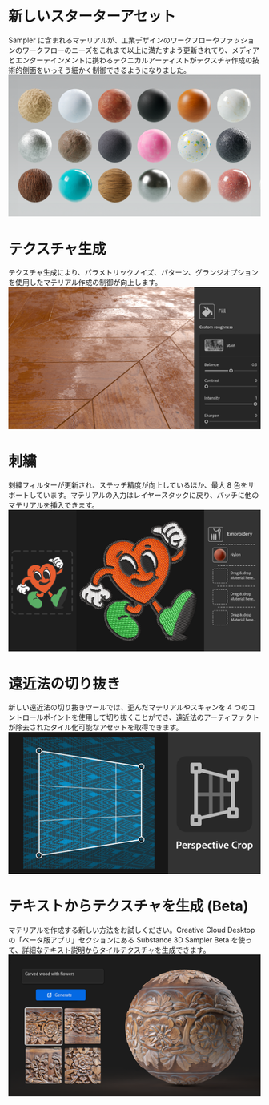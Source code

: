 # 新しいスターターアセット
Sampler に含まれるマテリアルが、工業デザインのワークフローやファッションのワークフローのニーズをこれまで以上に満たすよう更新されてり、メディアとエンターテインメントに携わるテクニカルアーティストがテクスチャ作成の技術的側面をいっそう細かく制御できるようになりました。
![visual](NewStarterContent.png)

# テクスチャ生成
テクスチャ生成により、パラメトリックノイズ、パターン、グランジオプションを使用したマテリアル作成の制御が向上します。
![visual](sa_whats-new-screen_v4-3-0_generators.png)

# 刺繍
刺繍フィルターが更新され、ステッチ精度が向上しているほか、最大 8 色をサポートしています。マテリアルの入力はレイヤースタックに戻り、パッチに他のマテリアルを挿入できます。
![visual](Embroideryv3.png)

# 遠近法の切り抜き
新しい遠近法の切り抜きツールでは、歪んだマテリアルやスキャンを 4 つのコントロールポイントを使用して切り抜くことができ、遠近法のアーティファクトが除去されたタイル化可能なアセットを取得できます。
![visual](PerspectiveCropTool.png)

# テキストからテクスチャを生成 (Beta)
マテリアルを作成する新しい方法をお試しください。Creative Cloud Desktop の「ベータ版アプリ」セクションにある Substance 3D Sampler Beta を使って、詳細なテキスト説明からタイルテクスチャを生成できます。
![visual](sa_whats_new_screen_v4_2_1_generative_textures.png)